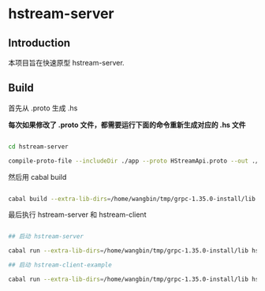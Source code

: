 
# hstream-server

## Introduction

本项目旨在快速原型 hstream-server.

## Build


首先从 .proto 生成 .hs 

**每次如果修改了 .proto 文件，都需要运行下面的命令重新生成对应的 .hs 文件**

```bash

cd hstream-server

compile-proto-file --includeDir ./app --proto HStreamApi.proto --out ./app

```

然后用 cabal build


```bash

cabal build --extra-lib-dirs=/home/wangbin/tmp/grpc-1.35.0-install/lib 

```

最后执行 hstream-server 和 hstream-client 

```bash

## 启动 hstream-server

cabal run --extra-lib-dirs=/home/wangbin/tmp/grpc-1.35.0-install/lib hstream-server 

## 启动 hstream-client-example

cabal run --extra-lib-dirs=/home/wangbin/tmp/grpc-1.35.0-install/lib hstream-client-example

```
